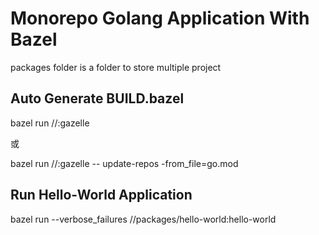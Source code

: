 # Monorepo Golang Application With Bazel

packages folder is a folder to store multiple project
    
## Auto Generate BUILD.bazel

bazel run //:gazelle

或

bazel run //:gazelle -- update-repos -from_file=go.mod

## Run Hello-World Application

bazel run  --verbose_failures  //packages/hello-world:hello-world